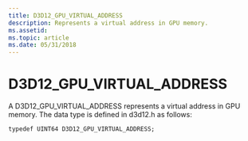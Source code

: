 ```yaml
---
title: D3D12_GPU_VIRTUAL_ADDRESS
description: Represents a virtual address in GPU memory.
ms.assetid: 
ms.topic: article
ms.date: 05/31/2018
---
```


# D3D12\_GPU\_VIRTUAL\_ADDRESS

A D3D12_GPU_VIRTUAL_ADDRESS represents a virtual address in GPU memory. The data type is defined in d3d12.h as follows:


```
typedef UINT64 D3D12_GPU_VIRTUAL_ADDRESS;
```




 

 




